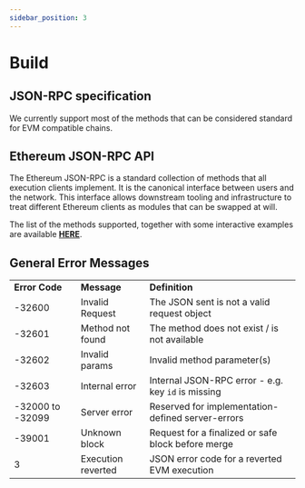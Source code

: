 ```yaml
---
sidebar_position: 3
---
```


# Build


## JSON-RPC specification

We currently support most of the methods that can be considered standard for EVM compatible chains.


## Ethereum JSON-RPC API

The Ethereum JSON-RPC is a standard collection of methods that all execution clients implement. It is the canonical interface between users and the network. This interface allows downstream tooling and infrastructure to treat different Ethereum clients as modules that can be swapped at will.

The list of the methods supported, together with some interactive examples are available **[HERE](https://documenter.getpostman.com/view/18562215/2s8YK4t8CN)**.


## General Error Messages


<table>
  <tr>
   <td><strong>Error Code</strong>
   </td>
   <td><strong>Message</strong>
   </td>
   <td><strong>Definition</strong>
   </td>
  </tr>
  <tr>
   <td>-32600
   </td>
   <td>Invalid Request
   </td>
   <td>The JSON sent is not a valid request object
   </td>
  </tr>
  <tr>
   <td>-32601
   </td>
   <td>Method not found
   </td>
   <td>The method does not exist / is not available
   </td>
  </tr>
  <tr>
   <td>-32602
   </td>
   <td>Invalid params
   </td>
   <td>Invalid method parameter(s)
   </td>
  </tr>
  <tr>
   <td>-32603
   </td>
   <td>Internal error
   </td>
   <td>Internal JSON-RPC error - e.g. key <code>id</code> is missing
   </td>
  </tr>
  <tr>
   <td>-32000 to -32099
   </td>
   <td>Server error
   </td>
   <td>Reserved for implementation-defined server-errors
   </td>
  </tr>
  <tr>
   <td>-39001
   </td>
   <td>Unknown block
   </td>
   <td>Request for a finalized or safe block before merge
   </td>
  </tr>
  <tr>
   <td>3
   </td>
   <td>Execution reverted
   </td>
   <td>JSON error code for a reverted EVM execution
   </td>
  </tr>
</table>
